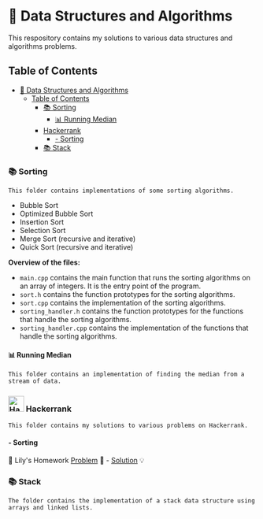 # 📔 Data Structures and Algorithms
This respository contains my solutions to various data structures and algorithms problems.

## Table of Contents
- [📔 Data Structures and Algorithms](#-data-structures-and-algorithms)
  - [Table of Contents](#table-of-contents)
    - [📚 Sorting](#-sorting)
      - [📊 Running Median](#-running-median)
    - [ Hackerrank](#-hackerrank)
      - [- Sorting](#--sorting)
    - [📚 Stack](#-stack)

### 📚 Sorting
    This folder contains implementations of some sorting algorithms.
- Bubble Sort
- Optimized Bubble Sort
- Insertion Sort
- Selection Sort
- Merge Sort (recursive and iterative) 
- Quick Sort (recursive and iterative)

**Overview of the files:**
- `main.cpp` contains the main function that runs the sorting algorithms on an array of integers. It is the entry point of the program.
- `sort.h` contains the function prototypes for the sorting algorithms.
- `sort.cpp` contains the implementation of the sorting algorithms.
- `sorting_handler.h` contains the function prototypes for the functions that handle the sorting algorithms.
- `sorting_handler.cpp` contains the implementation of the functions that handle the sorting algorithms.

#### 📊 Running Median
    This folder contains an implementation of finding the median from a stream of data.

### <img src="https://cdn4.iconfinder.com/data/icons/logos-and-brands/512/160_Hackerrank_logo_logos-512.png" width="32" height="32" alt="Hackerrank" title="Hackerrank" /> Hackerrank
    This folder contains my solutions to various problems on Hackerrank.

#### - Sorting
📖 Lily's Homework  [Problem](https://www.hackerrank.com/challenges/lilys-homework/problem) 🤔  - [Solution](https://github.com/rajivaPavan/data_structures_and_algorithms/tree/master/Hackerrank/Lab5) 💡


### 📚 Stack
    The folder contains the implementation of a stack data structure using arrays and linked lists. 

 
